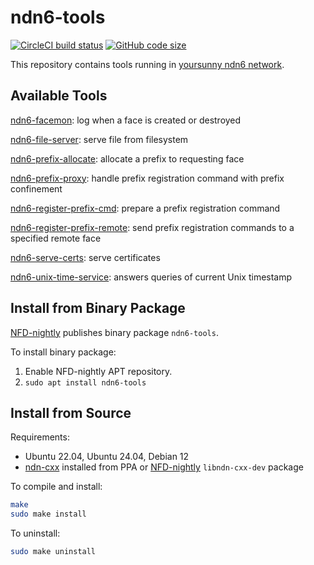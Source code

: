 # ndn6-tools

[![CircleCI build status](https://img.shields.io/circleci/build/github/yoursunny/ndn6-tools)](https://app.circleci.com/pipelines/github/yoursunny/ndn6-tools?style=flat) [![GitHub code size](https://img.shields.io/github/languages/code-size/yoursunny/ndn6-tools?style=flat)](https://github.com/yoursunny/ndn6-tools)

This repository contains tools running in [yoursunny ndn6 network](https://yoursunny.com/p/ndn6/).

## Available Tools

[ndn6-facemon](facemon.md): log when a face is created or destroyed

[ndn6-file-server](file-server.md): serve file from filesystem

[ndn6-prefix-allocate](prefix-allocate.md): allocate a prefix to requesting face

[ndn6-prefix-proxy](prefix-proxy.md): handle prefix registration command with prefix confinement

[ndn6-register-prefix-cmd](register-prefix-cmd.md): prepare a prefix registration command

[ndn6-register-prefix-remote](register-prefix-remote.md): send prefix registration commands to a specified remote face

[ndn6-serve-certs](serve-certs.md): serve certificates

[ndn6-unix-time-service](unix-time-service.md): answers queries of current Unix timestamp

## Install from Binary Package

[NFD-nightly](https://nfd-nightly.ndn.today/) publishes binary package `ndn6-tools`.

To install binary package:

1. Enable NFD-nightly APT repository.
2. `sudo apt install ndn6-tools`

## Install from Source

Requirements:

* Ubuntu 22.04, Ubuntu 24.04, Debian 12
* [ndn-cxx](https://named-data.net/doc/ndn-cxx/) installed from PPA or [NFD-nightly](https://nfd-nightly.ndn.today/) `libndn-cxx-dev` package

To compile and install:

```bash
make
sudo make install
```

To uninstall:

```bash
sudo make uninstall
```
